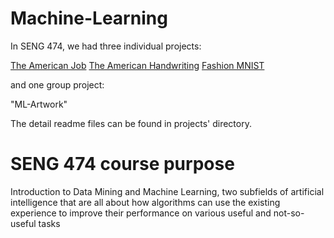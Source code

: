 # Machine-Learning
In SENG 474, we had three individual projects:

[The American Job](https://github.com/Puwentao-Yan/Machine-Learning/tree/main/The%20American%20Job)
[The American Handwriting]()
[Fashion MNIST]()

and one group project:

"ML-Artwork"

The detail readme files can be found in projects' directory.
# SENG 474 course purpose
Introduction to Data Mining and Machine Learning, two subfields of artificial intelligence that are all about how algorithms can use the existing experience to improve their performance on various useful and not-so-useful tasks

